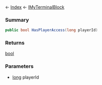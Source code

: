 ← [Index](Api-Index) ← [IMyTerminalBlock](Sandbox.ModAPI.Ingame.IMyTerminalBlock)

### Summary

```csharp
public bool HasPlayerAccess(long playerId)
```

### Returns

[bool](System.Boolean)

### Parameters

* [long](System.Int64) playerId
